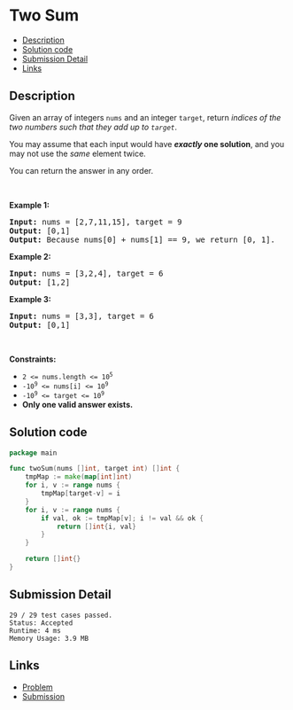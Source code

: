 # Two Sum

- [Description](#description)
- [Solution code](#solution-code)
- [Submission Detail](#submission-detail)
- [Links](#links)

## Description

<div><p>Given an array of integers <code>nums</code>&nbsp;and an integer <code>target</code>, return <em>indices of the two numbers such that they add up to <code>target</code></em>.</p>

<p>You may assume that each input would have <strong><em>exactly</em> one solution</strong>, and you may not use the <em>same</em> element twice.</p>

<p>You can return the answer in any order.</p>

<p>&nbsp;</p>
<p><strong>Example 1:</strong></p>

<pre><strong>Input:</strong> nums = [2,7,11,15], target = 9
<strong>Output:</strong> [0,1]
<strong>Output:</strong> Because nums[0] + nums[1] == 9, we return [0, 1].
</pre>

<p><strong>Example 2:</strong></p>

<pre><strong>Input:</strong> nums = [3,2,4], target = 6
<strong>Output:</strong> [1,2]
</pre>

<p><strong>Example 3:</strong></p>

<pre><strong>Input:</strong> nums = [3,3], target = 6
<strong>Output:</strong> [0,1]
</pre>

<p>&nbsp;</p>
<p><strong>Constraints:</strong></p>

<ul>
	<li><code>2 &lt;= nums.length &lt;= 10<sup>5</sup></code></li>
	<li><code>-10<sup>9</sup> &lt;= nums[i] &lt;= 10<sup>9</sup></code></li>
	<li><code>-10<sup>9</sup> &lt;= target &lt;= 10<sup>9</sup></code></li>
	<li><strong>Only one valid answer exists.</strong></li>
</ul>
</div>

## Solution code

```go
package main

func twoSum(nums []int, target int) []int {
	tmpMap := make(map[int]int)
	for i, v := range nums {
		tmpMap[target-v] = i
	}
	for i, v := range nums {
		if val, ok := tmpMap[v]; i != val && ok {
			return []int{i, val}
		}
	}

	return []int{}
}
```

## Submission Detail

```
29 / 29 test cases passed.
Status: Accepted
Runtime: 4 ms
Memory Usage: 3.9 MB
```

## Links

- [Problem](https://leetcode.com/problems/two-sum/)
- [Submission](https://leetcode.com/submissions/detail/404748386/)
